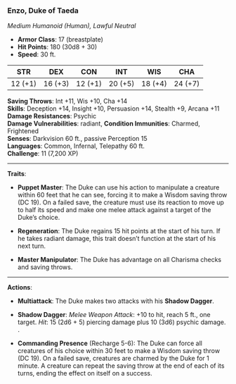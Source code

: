 ### **Enzo, Duke of Taeda**

_Medium Humanoid (Human), Lawful Neutral_

- **Armor Class**: 17 (breastplate)
- **Hit Points**: 180 (30d8 + 30)
- **Speed**: 30 ft.

| **STR** | **DEX** | **CON** | **INT** | **WIS** | **CHA** |
| ------- | ------- | ------- | ------- | ------- | ------- |
| 12 (+1) | 16 (+3) | 12 (+1) | 20 (+5) | 18 (+4) | 24 (+7) |

**Saving Throws**: Int +11, Wis +10, Cha +14  
**Skills**: Deception +14, Insight +10, Persuasion +14, Stealth +9, Arcana +11  
**Damage Resistances**: Psychic  
**Damage Vulnerabilities**: radiant,
**Condition Immunities**: Charmed, Frightened  
**Senses**: Darkvision 60 ft., passive Perception 15  
**Languages**: Common, Infernal, Telepathy 60 ft.  
**Challenge**: 11 (7,200 XP)

---

**Traits**:

- **Puppet Master**: The Duke can use his action to manipulate a creature within 60 feet that he can see, forcing it to make a Wisdom saving throw (DC 19). On a failed save, the creature must use its reaction to move up to half its speed and make one melee attack against a target of the Duke’s choice.
- **Regeneration**: The Duke regains 15 hit points at the start of his turn. If he takes radiant damage, this trait doesn’t function at the start of his next turn.

- **Master Manipulator**: The Duke has advantage on all Charisma checks and saving throws.

---

**Actions**:

- **Multiattack**: The Duke makes two attacks with his **Shadow Dagger**.

- **Shadow Dagger**: _Melee Weapon Attack_: +10 to hit, reach 5 ft., one target. _Hit_: 15 (2d6 + 5) piercing damage plus 10 (3d6) psychic damage.
  .
- **Commanding Presence** (Recharge 5-6): The Duke can force all creatures of his choice within 30 feet to make a Wisdom saving throw (DC 19). On a failed save, creatures are charmed by the Duke for 1 minute. A creature can repeat the saving throw at the end of each of its turns, ending the effect on itself on a success.
